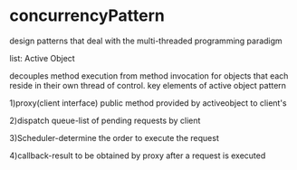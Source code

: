 # concurrencyPattern
design patterns that deal with the multi-threaded programming paradigm



list:
Active Object

decouples method execution from method invocation for objects that each reside in their own thread of control.
key elements of active object pattern




  1)proxy(client interface) public method provided by activeobject to client's
 
 
  2)dispatch queue-list of pending requests by client
  
  
  3)Scheduler-determine the order to execute the request
  
  
  
  4)callback-result to be obtained by proxy after a request is executed














